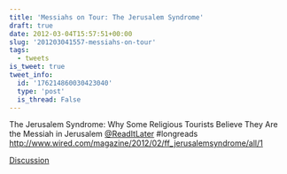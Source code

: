```yaml
---
title: 'Messiahs on Tour: The Jerusalem Syndrome'
draft: true
date: 2012-03-04T15:57:51+00:00
slug: '201203041557-messiahs-on-tour'
tags:
  - tweets
is_tweet: true
tweet_info:
  id: '176214860030423040'
  type: 'post'
  is_thread: False
---
```




The Jerusalem Syndrome: Why Some Religious Tourists Believe They Are the Messiah in Jerusalem [@ReadItLater](https://x.com/ReadItLater) #longreads <http://www.wired.com/magazine/2012/02/ff_jerusalemsyndrome/all/1>

[Discussion](https://x.com/sytelus/status/176214860030423040)
